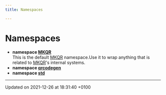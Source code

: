```yaml
---
title: Namespaces

---
```


# Namespaces




* **namespace [MKQR](/Namespaces/namespace_m_k_q_r.md)** <br>This is the default [MKQR]() namespace.Use it to wrap anything that is related to [MKQR]()'s internal systems. 
* **namespace [qrcodegen](/Namespaces/namespaceqrcodegen.md)** 
* **namespace [std](/Namespaces/namespacestd.md)** 



-------------------------------

Updated on 2021-12-26 at 18:31:40 +0100
